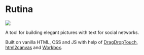 # Rutina
[![](https://img.shields.io/badge/Published-dontliem1.github.io%2Fprice--generator%2F-brightgreen)](https://dontliem1.github.io/price-generator/)

A tool for building elegant pictures with text for social networks.

Built on vanilla HTML, CSS and JS with help of [DragDropTouch](https://github.com/Bernardo-Castilho/dragdroptouch), [html2canvas](https://github.com/niklasvh/html2canvas) and [Workbox](https://github.com/GoogleChrome/workbox).
